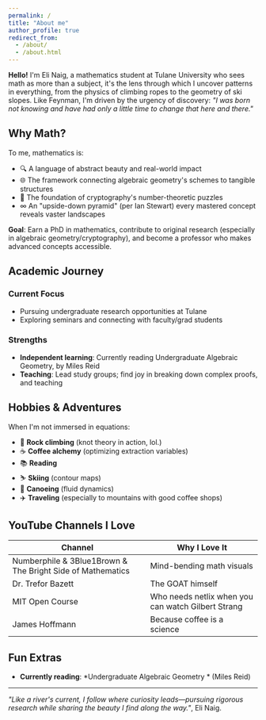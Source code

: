 ```yaml
---
permalink: /
title: "About me"
author_profile: true
redirect_from: 
  - /about/
  - /about.html
---
```


**Hello!** I'm Eli Naig, a mathematics student at Tulane University who sees math as more than a subject, it's the lens through which I uncover patterns in everything, from the physics of climbing ropes to the geometry of ski slopes. Like Feynman, I'm driven by the urgency of discovery: *"I was born not knowing and have had only a little time to change that here and there."*  

## Why Math?  

To me, mathematics is:  
- 🔍 A language of abstract beauty and real-world impact  
- 🌐 The framework connecting algebraic geometry's schemes to tangible structures  
- 🔐 The foundation of cryptography's number-theoretic puzzles  
- ∞ An "upside-down pyramid" (per Ian Stewart) every mastered concept reveals vaster landscapes  

**Goal**: Earn a PhD in mathematics, contribute to original research (especially in algebraic geometry/cryptography), and become a professor who makes advanced concepts accessible.  

## Academic Journey  

### Current Focus  
- Pursuing undergraduate research opportunities at Tulane  
- Exploring seminars and connecting with faculty/grad students  

### Strengths  
- **Independent learning**: Currently reading Undergraduate Algebraic Geometry, by Miles Reid 
- **Teaching**: Lead study groups; find joy in breaking down complex proofs, and teaching

## Hobbies & Adventures  

When I'm not immersed in equations:  
- 🧗 **Rock climbing** (knot theory in action, lol.)  
- ☕ **Coffee alchemy** (optimizing extraction variables)  
- 📚 **Reading** 
- ⛷️ **Skiing** (contour maps)  
- 🛶 **Canoeing** (fluid dynamics)  
- ✈️ **Traveling** (especially to mountains with good coffee shops)  

## YouTube Channels I Love  

| Channel | Why I Love It |
|-------------|--------------|
| Numberphile & 3Blue1Brown & The Bright Side of Mathematics | Mind-bending math visuals |
| Dr. Trefor Bazett | The GOAT himself |
| MIT Open Course | Who needs netlix when you can watch Gilbert Strang|
| James Hoffmann | Because coffee is a science |

## Fun Extras  


- **Currently reading**: *Undergraduate Algebraic Geometry * (Miles Reid)

---

*"Like a river's current, I follow where curiosity leads—pursuing rigorous research while sharing the beauty I find along the way."*, Eli Naig.

